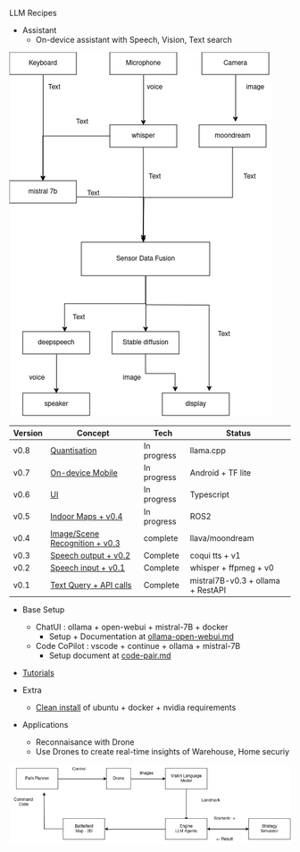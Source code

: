 LLM Recipes

- Assistant
    - On-device assistant with Speech, Vision, Text search
 

!["Multi-modal On-device"](docs/images/on-device.drawio.png "Multi-modal On-device") 



| Version |Concept | Tech | Status |
|---|---|---|---|
|v0.8| [Quantisation](tutorial/llama.cpp/) | In progress | llama.cpp  | 
|v0.7| [On-device Mobile](tutorial/android/) | In progress | Android + TF lite  | 
|v0.6| [UI](UI) | In progress | Typescript | 
|v0.5| [Indoor Maps + v0.4](python/reconaissance/reconaissance.py) | In progress | ROS2  | 
|v0.4| [Image/Scene Recognition + v0.3](python/assistant/vision_query.py) | complete | llava/moondream | 
|v0.3| [Speech output + v0.2](python/assistant/speech-to-speech-inference.py) | Complete | coqui tts + v1 | 
|v0.2| [Speech input + v0.1](python/assistant/voice_api_interface.py) | Complete | whisper + ffpmeg + v0 |
|v0.1| [Text Query + API calls](python/assistant/api_interface.py)| Complete | mistral7B-v0.3 + ollama + RestAPI| 

- Base Setup
    - ChatUI  : ollama + open-webui + mistral-7B + docker
        - Setup + Documentation at [ollama-open-webui.md](docs/ollama-open-webui.md)
    - Code CoPilot : vscode + continue + ollama + mistral-7B
        - Setup document at [code-pair.md](docs/code-pair.md)

- [Tutorials](docs/tutorials.md)

- Extra 
    - [Clean install](docs/clean-ubuntu-setup.md) of ubuntu + docker + nvidia requirements

- Applications 
    - Reconnaisance with Drone
    - Use Drones to create real-time insights of Warehouse, Home securiy


!["Reconassiance"](python/reconaissance/reconaissance.drawio.png "Reconaissance")
